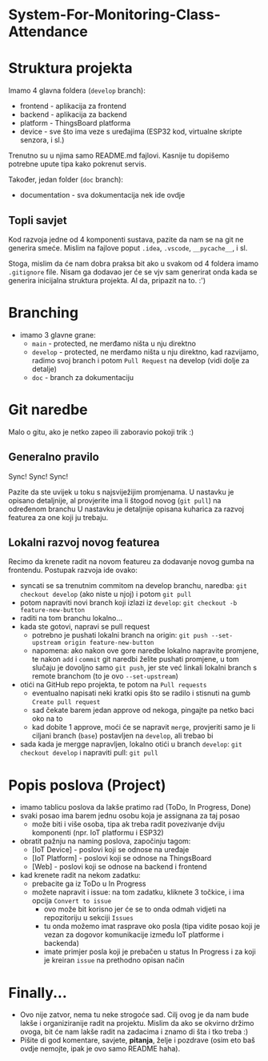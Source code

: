 # System-For-Monitoring-Class-Attendance

# Struktura projekta
Imamo 4 glavna foldera (`develop` branch):
- frontend - aplikacija za frontend
- backend - aplikacija za backend
- platform - ThingsBoard platforma
- device - sve što ima veze s uređajima (ESP32 kod, virtualne skripte senzora, i sl.)

Trenutno su u njima samo README.md fajlovi. Kasnije tu dopišemo potrebne upute tipa kako pokrenut servis.

Također, jedan folder (`doc` branch):
- documentation - sva dokumentacija nek ide ovdje

## Topli savjet
Kod razvoja jedne od 4 komponenti sustava, pazite da nam se na git ne generira smeće.
Mislim na fajlove poput `.idea`, `.vscode`, `__pycache__`, i sl.

Stoga, mislim da će nam dobra praksa bit ako u svakom od 4 foldera imamo `.gitignore` file. Nisam ga dodavao
jer će se vjv sam generirat onda kada se generira inicijalna struktura projekta. Al da, pripazit na to. :')

# Branching
- imamo 3 glavne grane:
  - `main` - protected, ne merđamo ništa u nju direktno
  - `develop` - protected, ne merđamo ništa u nju direktno, kad razvijamo, radimo svoj branch i potom `Pull Request` na develop (vidi dolje za detalje)
  - `doc` - branch za dokumentaciju

# Git naredbe
Malo o gitu, ako je netko zapeo ili zaboravio pokoji trik :)

## Generalno pravilo
Sync! Sync! Sync!

Pazite da ste uvijek u toku s najsviježijim promjenama. U nastavku je opisano detaljnije, al provjerite ima li štogod novog (`git pull`) na određenom branchu
U nastavku je detaljnije opisana kuharica za razvoj featurea za one koji ju trebaju.

## Lokalni razvoj novog featurea
Recimo da krenete radit na novom featureu za dodavanje novog gumba na frontendu. Postupak razvoja ide ovako:
- syncati se sa trenutnim commitom na develop branchu, naredba: `git checkout develop` (ako niste u njoj) i potom `git pull`
- potom napraviti novi branch koji izlazi iz `develop`: `git checkout -b feature-new-button`
- raditi na tom branchu lokalno...
- kada ste gotovi, napravi se pull request
  - potrebno je pushati lokalni branch na origin: `git push --set-upstream origin feature-new-button`
  - napomena: ako nakon ove gore naredbe lokalno napravite promjene, te nakon `add` i `commit` git naredbi želite pushati promjene, u tom slučaju je dovoljno samo `git push`, jer ste već linkali lokalni branch s remote branchom (to je ovo `--set-upstream`)
- otići na GitHub repo projekta, te potom na `Pull requests`
  - eventualno napisati neki kratki opis što se radilo i stisnuti na gumb `Create pull request`
  - sad čekate barem jedan approve od nekoga, pingajte pa netko baci oko na to
  - kad dobite 1 approve, moći će se napravit `merge`, provjeriti samo je li ciljani branch (`base`) postavljen na `develop`, ali trebao bi
- sada kada je mergge napravljen, lokalno otići u branch `develop`: `git checkout develop` i napraviti pull: `git pull`

# Popis poslova (Project)
- imamo tablicu poslova da lakše pratimo rad (ToDo, In Progress, Done)
- svaki posao ima barem jednu osobu koja je assignana za taj posao
  - može biti i više osoba, tipa ak treba radit povezivanje dviju komponenti (npr. IoT platformu i ESP32)
- obratit pažnju na naming poslova, započinju tagom:
  - [IoT Device] - poslovi koji se odnose na uređaje
  - [IoT Platform] - poslovi koji se odnose na ThingsBoard
  - [Web] - poslovi koji se odnose na backend i frontend
- kad krenete radit na nekom zadatku:
  - prebacite ga iz ToDo u In Progress
  - možete napravit i issue: na tom zadatku, kliknete 3 točkice, i ima opcija `Convert to issue`
    - ovo može bit korisno jer će se to onda odmah vidjeti na repozitoriju u sekciji `Issues`
    - tu onda možemo imat rasprave oko posla (tipa vidite posao koji je vezan za dogovor komunikacije između IoT platforme i backenda)
    - imate primjer posla koji je prebačen u status In Progress i za koji je kreiran `issue` na prethodno opisan način

# Finally...
- Ovo nije zatvor, nema tu neke strogoće sad. Cilj ovog je da nam bude lakše i organiziranije radit na projektu. Mislim da ako se okvirno držimo ovoga, bit će nam lakše radit na zadacima i znamo di šta i tko treba :)
- Pišite di god komentare, savjete, **pitanja**, želje i pozdrave (osim eto baš ovdje nemojte, ipak je ovo samo README haha).
